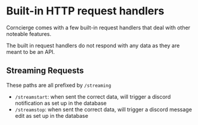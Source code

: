 # Built-in HTTP request handlers

Corncierge comes with a few built-in request handlers that deal with other noteable features.

The built in request handlers do not respond with any data as they are meant to be an API.

## Streaming Requests

These paths are all prefixed by `/streaming`

* `/streamstart`: when sent the correct data, will trigger a discord notification as set up in the database
* `/streamstop`: when sent the correct data, will trigger a discord message edit as set up in the database
